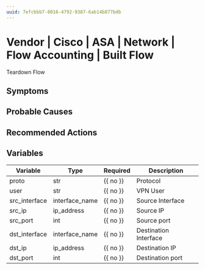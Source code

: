 ```yaml
---
uuid: 7efcbbb7-8016-4792-9387-6ab14b877bdb
---
```

# Vendor | Cisco | ASA | Network | Flow Accounting | Built Flow

Teardown Flow

## Symptoms

## Probable Causes

## Recommended Actions

## Variables

Variable | Type | Required | Description
--- | --- | --- | ---
proto | str | {{ no }} | Protocol
user | str | {{ no }} | VPN User
src_interface | interface_name | {{ no }} | Source Interface
src_ip | ip_address | {{ no }} | Source IP
src_port | int | {{ no }} | Source port
dst_interface | interface_name | {{ no }} | Destination Interface
dst_ip | ip_address | {{ no }} | Destination IP
dst_port | int | {{ no }} | Destination port

